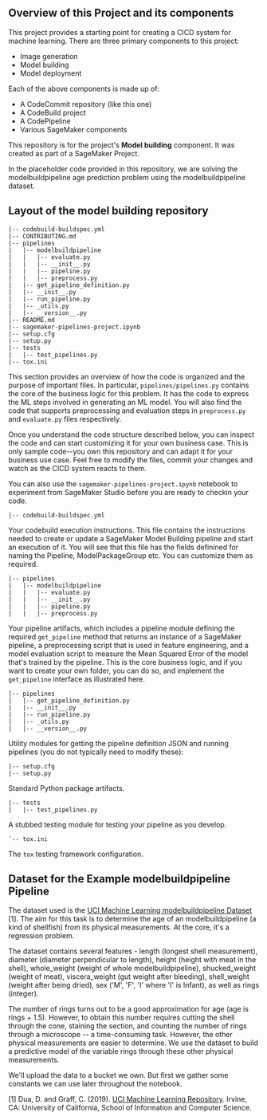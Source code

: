 ## Overview of this Project and its components

This project provides a starting point for creating a CICD system for machine learning. There are three primary components to this project:

* Image generation
* Model building
* Model deployment

Each of the above components is made up of:

* A CodeCommit repository (like this one)
* A CodeBuild project
* A CodePipeline
* Various SageMaker components

This repository is for the project's **Model building** component. It was created as part of a SageMaker Project.

In the placeholder code provided in this repository, we are solving the modelbuildpipeline age prediction problem using the modelbuildpipeline dataset.
## Layout of the model building repository

```
|-- codebuild-buildspec.yml
|-- CONTRIBUTING.md
|-- pipelines
|   |-- modelbuildpipeline
|   |   |-- evaluate.py
|   |   |-- __init__.py
|   |   |-- pipeline.py
|   |   |-- preprocess.py
|   |-- get_pipeline_definition.py
|   |-- __init__.py
|   |-- run_pipeline.py
|   |-- _utils.py
|   |-- __version__.py
|-- README.md
|-- sagemaker-pipelines-project.ipynb
|-- setup.cfg
|-- setup.py
|-- tests
|   |-- test_pipelines.py
|-- tox.ini
```

This section provides an overview of how the code is organized and the purpose of important files. In particular, `pipelines/pipelines.py` contains the core of the business logic for this problem. It has the code to express the ML steps involved in generating an ML model. You will also find the code that supports preprocessing and evaluation steps in `preprocess.py` and `evaluate.py` files respectively.

Once you understand the code structure described below, you can inspect the code and can start customizing it for your own business case. This is only sample code--you own this repository and can adapt it for your business use case. Feel free to modify the files, commit your changes and watch as the CICD system reacts to them.

You can also use the `sagemaker-pipelines-project.ipynb` notebook to experiment from SageMaker Studio before you are ready to checkin your code.

```
|-- codebuild-buildspec.yml
```
Your codebuild execution instructions. This file contains the instructions needed to create or update a SageMaker Model Building pipeline and start an execution of it. You will see that this file has the fields definined for naming the Pipeline, ModelPackageGroup etc. You can customize them as required.

```
|-- pipelines
|   |-- modelbuildpipeline
|   |   |-- evaluate.py
|   |   |-- __init__.py
|   |   |-- pipeline.py
|   |   |-- preprocess.py
```
Your pipeline artifacts, which includes a pipeline module defining the required `get_pipeline` method that returns an instance of a SageMaker pipeline, a preprocessing script that is used in feature engineering, and a model evaluation script to measure the Mean Squared Error of the model that's trained by the pipeline. This is the core business logic, and if you want to create your own folder, you can do so, and implement the `get_pipeline` interface as illustrated here.

```
|-- pipelines
|   |-- get_pipeline_definition.py
|   |-- __init__.py
|   |-- run_pipeline.py
|   |-- _utils.py
|   |-- __version__.py
```
Utility modules for getting the pipeline definition JSON and running pipelines (you do not typically need to modify these):

```
|-- setup.cfg
|-- setup.py
```
Standard Python package artifacts.

```
|-- tests
|   |-- test_pipelines.py
```
A stubbed testing module for testing your pipeline as you develop.

```
`-- tox.ini
```
The `tox` testing framework configuration.
## Dataset for the Example modelbuildpipeline Pipeline

The dataset used is the [UCI Machine Learning modelbuildpipeline Dataset](https://archive.ics.uci.edu/ml/datasets/modelbuildpipeline) [1]. The aim for this task is to determine the age of an modelbuildpipeline (a kind of shellfish) from its physical measurements. At the core, it's a regression problem.

The dataset contains several features - length (longest shell measurement), diameter (diameter perpendicular to length), height (height with meat in the shell), whole_weight (weight of whole modelbuildpipeline), shucked_weight (weight of meat), viscera_weight (gut weight after bleeding), shell_weight (weight after being dried), sex ('M', 'F', 'I' where 'I' is Infant), as well as rings (integer).

The number of rings turns out to be a good approximation for age (age is rings + 1.5). However, to obtain this number requires cutting the shell through the cone, staining the section, and counting the number of rings through a microscope -- a time-consuming task. However, the other physical measurements are easier to determine. We use the dataset to build a predictive model of the variable rings through these other physical measurements.

We'll upload the data to a bucket we own. But first we gather some constants we can use later throughout the notebook.

[1] Dua, D. and Graff, C. (2019). [UCI Machine Learning Repository](http://archive.ics.uci.edu/ml). Irvine, CA: University of California, School of Information and Computer Science.
